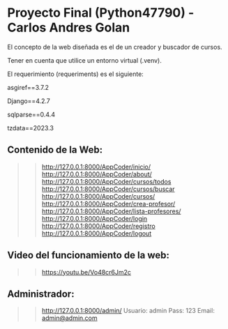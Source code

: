 # Proyecto Final (Python47790) - Carlos Andres Golan

El concepto de la web diseñada es el de un creador y buscador de cursos.


Tener en cuenta que utilice un entorno virtual (.venv).


El requerimiento (requeriments) es el siguiente:

asgiref==3.7.2

Django==4.2.7

sqlparse==0.4.4

tzdata==2023.3



## Contenido de la Web:

>> http://127.0.0.1:8000/AppCoder/inicio/
>> http://127.0.0.1:8000/AppCoder/about/
>> http://127.0.0.1:8000/AppCoder/cursos/todos
>> http://127.0.0.1:8000/AppCoder/cursos/buscar
>> http://127.0.0.1:8000/AppCoder/cursos/
>> http://127.0.0.1:8000/AppCoder/crea-profesor/
>> http://127.0.0.1:8000/AppCoder/lista-profesores/
>> http://127.0.0.1:8000/AppCoder/login
>> http://127.0.0.1:8000/AppCoder/registro
>> http://127.0.0.1:8000/AppCoder/logout




## Video del funcionamiento de la web:

>> https://youtu.be/Vo48cr6Jm2c



## Administrador:

>> http://127.0.0.1:8000/admin/
Usuario: admin
Pass: 123
Email: admin@admin.com
